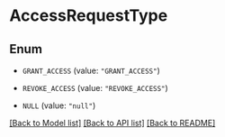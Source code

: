 # AccessRequestType

## Enum


* `GRANT_ACCESS` (value: `"GRANT_ACCESS"`)

* `REVOKE_ACCESS` (value: `"REVOKE_ACCESS"`)

* `NULL` (value: `"null"`)


[[Back to Model list]](../README.md#documentation-for-models) [[Back to API list]](../README.md#documentation-for-api-endpoints) [[Back to README]](../README.md)



